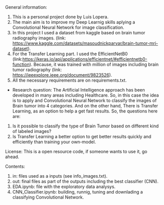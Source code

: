 General information:
1. This is a personal project done by Luis Lopera.
2. The main aim is to improve my Deep Learnig skills aplying a Convolutional Neural Network for image classification.
3. In this project I used a dataset from kaggle based on brain tumor radiography images.
(link: https://www.kaggle.com/datasets/masoudnickparvar/brain-tumor-mri-dataset).
4. For the Transfer Learning part. I used the EfficientNetB0 (link:https://keras.io/api/applications/efficientnet/#efficientnetb0-function). Because, it was trained with million of images including brain tumor radiography (link: https://ieeexplore.ieee.org/document/9823526).
5. All the necessary requirements are on requirements.txt.

- Research question:
The Artificial Intelligence approach has been developed in many areas including Healthcare. So, in this case the idea is to apply and Convolutional Neural Network to classify the images of Brain tumor into 4 categories. And on the other hand, There is Transfer Learning, as an option to help a get fast results. So, the questions here are:

1. Is it possible to classify the type of Brain Tumor based on different kind of labeled images?
2. Is Transfer Learning a better option to get better results quickly and efficiently than training your own-model.

License:
This is a open resource code, if someone wants to use it, go ahead.

Contents:
1. in: files used as a inputs (see info_images.txt).
2. out: final files as part of the outputs including the best classifier (CNN).
3. EDA.ipynb: file with the exploratory data analysys.
4. CNN_Classifier.ipynb: building, runnig, tuning and downlading a classifying Convolutional Network.
